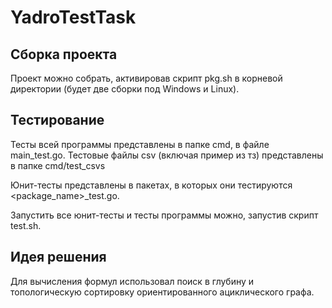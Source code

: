 # YadroTestTask

## Сборка проекта
Проект можно собрать, активировав скрипт pkg.sh в корневой директории (будет две сборки под Windows и Linux).

## Тестирование
Тесты всей программы представлены в папке cmd, в файле main_test.go. Тестовые файлы csv (включая пример из тз) представлены в папке cmd/test_csvs

Юнит-тесты представлены в пакетах, в которых они тестируются <package_name>_test.go.

Запустить все юнит-тесты и тесты программы можно, запустив скрипт test.sh.

## Идея решения
Для вычисления формул использовал поиск в глубину и топологическую сортировку ориентированного ациклического графа.
